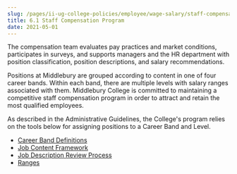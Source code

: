 ```yaml
---
slug: /pages/ii-ug-college-policies/employee/wage-salary/staff-compensation-program
title: 6.1 Staff Compensation Program
date: 2021-05-01
---
```

The compensation team evaluates pay practices and market conditions, participates in surveys, and supports managers and the HR department with position classification, position descriptions, and salary recommendations.

Positions at Middlebury are grouped according to content in one of four career bands. Within each band, there are multiple levels with salary ranges associated with them. Middlebury College is committed to maintaining a competitive staff compensation program in order to attract and retain the most qualified employees.

As described in the Administrative Guidelines, the College's program relies on the tools below for assigning positions to a Career Band and Level.

*   [Career Band Definitions](static/assets/careerbanddefinitions.pdf)
*   [Job Content Framework](static/assets/jobcontentframework.pdf)
*   [Job Description Review Process](https://www.middlebury.edu/offices/business/hr/comp/review)
*   [Ranges](static/assets/middlebury-staff-pay-ranges-.pdf)